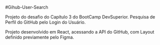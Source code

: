 #Gihub-User-Search

Projeto do desafio do Capítulo 3 do BootCamp DevSuperior. 
Pesquisa de Perfil do GitHub pelo Login do Usuário.

Projeto desenvolvido em React, acessando a API do GitHub, com Layout definido previamente pelo Figma.
